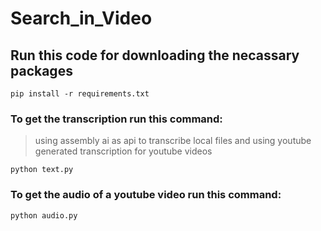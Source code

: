 # Search_in_Video

## Run this code for downloading the necassary packages

```
pip install -r requirements.txt
```

### To get the transcription run this command:

> using assembly ai as api to transcribe local files and using youtube generated transcription for youtube videos

```
python text.py
```

### To get the audio of a youtube video run this command:

```
python audio.py
```
